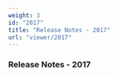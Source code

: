 ```yaml
---
weight: 3
id: "2017"
title: "Release Notes - 2017"
url: "viewer/2017"
---
```


### Release Notes - 2017 ###



